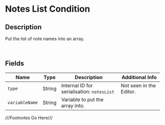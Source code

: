 Notes List Condition
============= 

## Description

Put the list of note names into an array.

<br />

## Fields

| Name     | Type   | Description | Additional Info |
| -------- | ------ | ----------- | --------------- |
| *`type`* | String |      Internal ID for serialisation: `notesList`       |         Not seen in the Editor.        |
| *`variableName`* | String |      Variable to put the array into.       |                 |

///Footnotes Go Here///

[^-1]: Fields in *italics* are required for the Object to be valid.  
